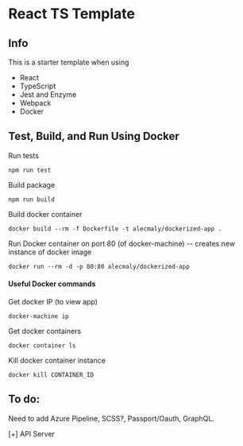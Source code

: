 # React TS Template

## Info

This is a starter template when using
- React
- TypeScript
- Jest and Enzyme
- Webpack
- Docker

## Test, Build, and Run Using Docker

Run tests
```
npm run test
```

Build package
```
npm run build
```

Build docker container
```
docker build --rm -f Dockerfile -t alecmaly/dockerized-app .
```
Run Docker container on port 80 (of docker-machine) -- creates new instance of docker image
```
docker run --rm -d -p 80:80 alecmaly/dockerized-app
```

#### Useful Docker commands 
Get docker IP (to view app)
```
docker-machine ip
```

Get docker containers
```
docker container ls
```

Kill docker container instance
```
docker kill CONTAINER_ID
```

## To do:

Need to add Azure Pipeline, SCSS?, Passport/Oauth, GraphQL.

[+] API Server



